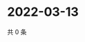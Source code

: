 # 2022-03-13

共 0 条

<!-- BEGIN WEIBO -->
<!-- 最后更新时间 Sun Mar 13 2022 12:19:49 GMT+0800 (China Standard Time) -->

<!-- END WEIBO -->
